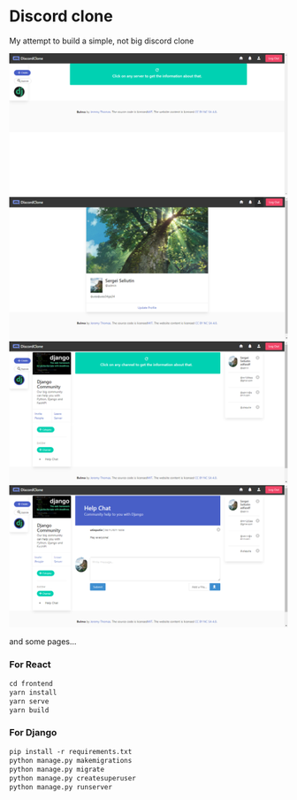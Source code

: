 # Discord clone

My attempt to build a simple, not big discord clone

![avatar](discord_clone_imgs/discord_clone-1.png)
![avatar](discord_clone_imgs/discord_clone-2.png)
![avatar](discord_clone_imgs/discord_clone-3.png)
![avatar](discord_clone_imgs/discord_clone-4.png)

and some pages...

### For React

```
cd frontend
yarn install
yarn serve
yarn build
```

### For Django

```
pip install -r requirements.txt
python manage.py makemigrations
python manage.py migrate
python manage.py createsuperuser
python manage.py runserver
```
